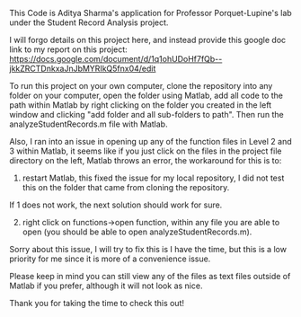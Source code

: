 This Code is Aditya Sharma's application for Professor Porquet-Lupine's lab under the Student Record Analysis project. 

I will forgo details on this project here, and instead provide this google doc link to my report on this project: https://docs.google.com/document/d/1q1ohUDoHf7fQb--jkkZRCTDnkxaJnJbMYRIkQ5fnx04/edit

To run this project on your own computer, clone the repository into any folder on your computer, open the folder using Matlab, add all code to the path within Matlab by right clicking on the folder you created in the left window and clicking "add folder and all sub-folders to path". Then run the analyzeStudentRecords.m file with Matlab.

Also, I ran into an issue in opening up any of the function files in Level 2 and 3 within Matlab, it seems like if you just click on the files in the project file directory on the left, Matlab throws an error, the workaround for this is to: 

1. restart Matlab, this fixed the issue for my local repository, I did not test this on the folder that came from cloning the repository.

If 1 does not work, the next solution should work for sure. 

2. right click on functions->open function, within any file you are able to open (you should be able to open analyzeStudentRecords.m).

Sorry about this issue, I will try to fix this is I have the time, but this is a low priority for me since it is more of a convenience issue.

Please keep in mind you can still view any of the files as text files outside of Matlab if you prefer, although it will not look as nice.


Thank you for taking the time to check this out!
